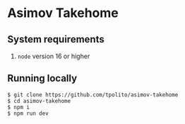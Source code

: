 # Asimov Takehome

## System requirements 
1. `node` version 16 or higher

## Running locally
```
$ git clone https://github.com/tpolito/asimov-takehome
$ cd asimov-takehome
$ npm i
$ npm run dev
```
